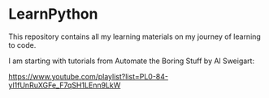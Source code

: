 # LearnPython
This repository contains all my learning materials on my journey of learning to code.

I am starting with tutorials from Automate the Boring Stuff by Al Sweigart:

https://www.youtube.com/playlist?list=PL0-84-yl1fUnRuXGFe_F7qSH1LEnn9LkW

